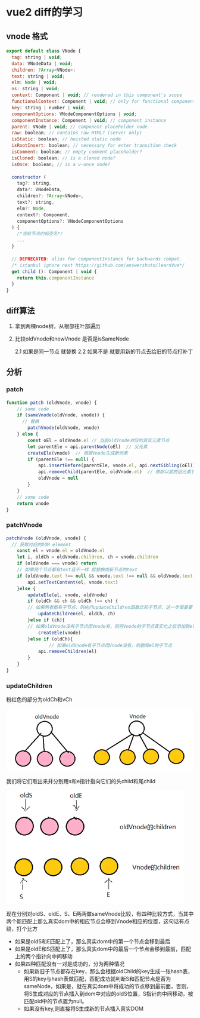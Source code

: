 # vue2 diff的学习

## vnode 格式

```js
export default class VNode {
  tag: string | void;
  data: VNodeData | void;
  children: ?Array<VNode>;
  text: string | void;
  elm: Node | void;
  ns: string | void;
  context: Component | void; // rendered in this component's scope
  functionalContext: Component | void; // only for functional component root nodes
  key: string | number | void;
  componentOptions: VNodeComponentOptions | void;
  componentInstance: Component | void; // component instance
  parent: VNode | void; // component placeholder node
  raw: boolean; // contains raw HTML? (server only)
  isStatic: boolean; // hoisted static node
  isRootInsert: boolean; // necessary for enter transition check
  isComment: boolean; // empty comment placeholder?
  isCloned: boolean; // is a cloned node?
  isOnce: boolean; // is a v-once node?

  constructor (
    tag?: string,
    data?: VNodeData,
    children?: ?Array<VNode>,
    text?: string,
    elm?: Node,
    context?: Component,
    componentOptions?: VNodeComponentOptions
  ) {
    /*当前节点的标签名*/
    ...
  }

  // DEPRECATED: alias for componentInstance for backwards compat.
  /* istanbul ignore next https://github.com/answershuto/learnVue*/
  get child (): Component | void {
    return this.componentInstance
  }
}
```

##  diff算法

1. 拿到两棵node树，从根部往叶部遍历
2. 比较oldVnode和newVnode 是否是isSameNode

    2.1 如果是同一节点 就替换
    2.2 如果不是 就要用新的节点去给旧的节点打补丁


## 分析
###  patch

```js
function patch (oldVnode, vnode) {
    // some code
    if (sameVnode(oldVnode, vnode)) {
      // 替换
    	patchVnode(oldVnode, vnode)
    } else {
    	const oEl = oldVnode.el // 当前oldVnode对应的真实元素节点
    	let parentEle = api.parentNode(oEl)  // 父元素
    	createEle(vnode)  // 根据Vnode生成新元素
    	if (parentEle !== null) {
            api.insertBefore(parentEle, vnode.el, api.nextSibling(oEl)) // 将新元素添加进父元素
            api.removeChild(parentEle, oldVnode.el)  // 移除以前的旧元素节点
            oldVnode = null
    	}
    }
    // some code 
    return vnode
}
```

### patchVnode

```js
patchVnode (oldVnode, vnode) {
  // 获取对应的DOM element
    const el = vnode.el = oldVnode.el
    let i, oldCh = oldVnode.children, ch = vnode.children
    if (oldVnode === vnode) return
    // 如果两个节点都有text且不一样 就替换成新节点的text
    if (oldVnode.text !== null && vnode.text !== null && oldVnode.text !== vnode.text) {
        api.setTextContent(el, vnode.text)
    }else {
        updateEle(el, vnode, oldVnode)
    	if (oldCh && ch && oldCh !== ch) {
        // 如果两者都有子节点，则执行updateChildren函数比较子节点，这一步很重要
            updateChildren(el, oldCh, ch)
    	}else if (ch){
        // 如果oldVnode没有子节点而Vnode有，则将Vnode的子节点真实化之后添加到el
            createEle(vnode) 
    	}else if (oldCh){
                // 如果oldVnode有子节点而Vnode没有，则删除el的子节点
            api.removeChildren(el)
    	}
    }
}
```

### updateChildren


粉红色的部分为oldCh和vCh

![](/articles/images/w2021-12134151.png)


我们将它们取出来并分别用s和e指针指向它们的头child和尾child

![](/articles/images/w2021-12651516.png)

现在分别对oldS、oldE、S、E两两做sameVnode比较，有四种比较方式，当其中两个能匹配上那么真实dom中的相应节点会移到Vnode相应的位置，这句话有点绕，打个比方

- 如果是oldS和E匹配上了，那么真实dom中的第一个节点会移到最后
- 如果是oldE和S匹配上了，那么真实dom中的最后一个节点会移到最前，匹配上的两个指针向中间移动
- 如果四种匹配没有一对是成功的，分为两种情况
  - 如果新旧子节点都存在key，那么会根据oldChild的key生成一张hash表，用S的key与hash表做匹配，匹配成功就判断S和匹配节点是否为sameNode，如果是，就在真实dom中将成功的节点移到最前面，否则，将S生成对应的节点插入到dom中对应的oldS位置，S指针向中间移动，被匹配old中的节点置为null。
  - 如果没有key,则直接将S生成新的节点插入真实DOM
